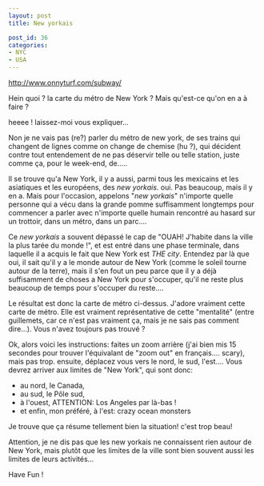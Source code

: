 ```yaml
---
layout: post
title: New yorkais

post_id: 36
categories:
- NYC
- USA
---
```


<a href="http://www.onnyturf.com/subway/">http://www.onnyturf.com/subway/</a>

Hein quoi ? la carte du métro de New York ? Mais qu'est-ce qu'on en a à faire ?

heeee ! laissez-moi vous expliquer...

Non je ne vais pas (re?) parler du métro de new york, de ses trains qui changent de lignes comme on change de chemise (hu ?), qui décident contre tout entendement de ne pas déservir telle ou telle station, juste comme ça, pour le week-end, de.....

Il se trouve qu'a New York, il y a aussi, parmi tous les mexicains et les asiatiques et les européens, des _new yorkais_. oui. Pas beaucoup, mais il y en a. Mais pour l'occasion, appelons "_new yorkais_" n'importe quelle personne qui a vécu dans la grande pomme suffisamment longtemps pour commencer a parler avec n'importe quelle humain rencontré au hasard sur un trottoir, dans un métro, dans un parc....

Ce _new yorkais_ a souvent dépassé le cap de "OUAH! J'habite dans la ville la plus tarée du monde !", et est entré dans une phase terminale, dans laquelle il a acquis le fait que New York est *THE city*. Entendez par là que oui, il sait qu'il y a le monde autour de New York (comme le soleil tourne autour de la terre), mais il s'en fout un peu parce que il y a déjà suffisamment de choses a New York pour s'occuper, qu'il ne reste plus beaucoup de temps pour s'occuper du reste....

Le résultat est donc la carte de métro ci-dessus. J'adore vraiment cette carte de métro. Elle est vraiment représentative de cette "mentalité" (entre guillemets, car ce n'est pas vraiment ça, mais je ne sais pas comment dire...). Vous n'avez toujours pas trouvé ?

Ok, alors voici les instructions: faites un zoom arrière (j'ai bien mis 15 secondes pour trouver l'équivalant de "zoom out" en français.... scary), mais pas trop. ensuite, déplacez vous vers le nord, le sud, l'est.... Vous devrez arriver aux limites de "New York", qui sont donc:
<ul>
	<li>au nord, le Canada,</li>
	<li>au sud, le Pôle sud,</li>
	<li>à l'ouest, ATTENTION: Los Angeles par là-bas !</li>
	<li>et enfin, mon préféré, à l'est: crazy ocean monsters</li>
</ul>

Je trouve que ça résume tellement bien la situation! c'est trop beau!

Attention, je ne dis pas que les new yorkais ne connaissent rien autour de New York, mais plutôt que les limites de la ville sont bien souvent aussi les limites de leurs activités...

Have Fun !

